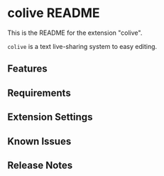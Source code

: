 # colive README

This is the README for the extension "colive".

`colive` is a text live-sharing system to easy editing.

## Features



## Requirements



## Extension Settings



## Known Issues



## Release Notes


